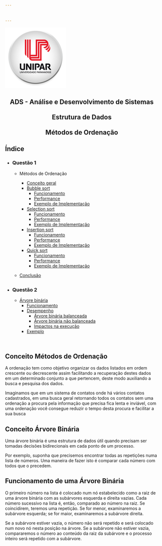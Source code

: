 ```yaml
---


---
```


<p><img src="/img/unipar.png" alt="Alt text " title="teste"></p>
<div align="center"><b></b><h2>ADS - Análise e Desenvolvimento de Sistemas
<b><br><br>Estrutura de Dados 
<br><br>Métodos de Ordenação</b></h2></div>
<h2>Índice</h2>
<ul>
<li>
<h3>Questão 1</h3>
<ul>
<li>
<p>Métodos de Ordenação</p>
<ul>
<li><a href="#Conceito-M%C3%A9todos-de-Ordena%C3%A7%C3%A3o">Conceito geral</a></li>
<li><a href="Methods/BubbleSort.md">Bubble sort</a>
<ul>
<li><a href="Methods/BubbleSort.md#Funcionamento">Funcionamento</a></li>
<li><a href="Methods/BubbleSort.md#Performance">Performance</a></li>
<li><a href="Methods/BubbleSort.md#Exemplo-de-Implementa%C3%A7%C3%A3o">Exemplo de Implementação</a></li>
</ul>
</li>
<li><a href="Methods/SelectionSort.md">Selection sort</a>
<ul>
<li><a href="SelectionSort.md#Funcionamento">Funcionamento</a></li>
<li><a href="SelectionSort.md#Performance">Performance</a></li>
<li><a href="SelectionSort.md#Exemplo-de-Implementa%C3%A7%C3%A3o">Exemplo de Implementação</a></li>
</ul>
</li>
<li><a href="Methods/InsertionSort.md">Insertion sort</a>
<ul>
<li><a href="Methods/InsertionSort.md#Funcionamento">Funcionamento</a></li>
<li><a href="Methods/InsertionSort.md#Performance">Performance</a></li>
<li><a href="Methods/InsertionSort.md#Exemplo-de-Implementa%C3%A7%C3%A3o">Exemplo de Implementação</a></li>
</ul>
</li>
<li><a href="Methods/QuickSort.md">Quick sort</a>
<ul>
<li><a href="Methods/QuickSort.md#Funcionamento">Funcionamento</a></li>
<li><a href="Methods/QuickSort.md#Performance">Performance</a></li>
<li><a href="Methods/QuickSort.md#Exemplo-de-Implementa%C3%A7%C3%A3o">Exemplo de Implementação</a></li>
</ul>
</li>
</ul>
</li>
<li>
<p><a href="Methods/Conclusion.md">Conclusão</a></p>
</li>
</ul>
<h2 id="section"></h2>
</li>
<li>
<h3>Questão 2</h3>
<ul>
<li><a href="#Conceito-%C3%81rvore-Bin%C3%A1ria">Árvore binária</a>
<ul>
<li><a href="#Funcionamento-de-uma-%C3%81rvore-Bin%C3%A1ria">Funcionamento</a></li>
<li><a href="Methods/BinaryTree.md#Desempenho">Desempenho </a>
<ul>
<li><a href="Methods/BinaryTree.md#%C3%81rvore-Bin%C3%A1ria-Balanceada">Árvore binária balanceada</a></li>
<li><a href="Methods/BinaryTree.md#%C3%81rvore-Bin%C3%A1ria-N%C3%A3o-Balanceada">Árvore binária não balanceada</a></li>
<li><a href="Methods/BinaryTree.md#Impactos">Impactos na execução</a></li>
</ul>
</li>
<li><a href="Methods/BinaryTree.md#Exemplo">Exemplo</a></li>
</ul>
</li>
</ul>
</li>
</ul>
<br>
<h2 id="conceito-métodos-de-ordenaçãodiv">Conceito Métodos de Ordenação</h2>
<p>	A ordenação tem como objetivo organizar os dados listados em ordem crescente ou decrescente assim facilitando a recuperação destes dados em um determinado conjunto a que pertencem, deste modo auxiliando a busca e pesquisa dos dados.</p>
	<p>Imaginamos que em um sistema de contatos onde há vários contatos cadastrados, em uma busca geral retornando todos os contatos sem uma ordenação a procura pela informação que precisa fica lenta e inviável, com uma ordenação você consegue reduzir o tempo desta procura e facilitar a sua busca</p>
<h2 id="conceito-árvore-binária">Conceito Árvore Binária</h2>
<p>Uma árvore binária é uma estrutura de dados útil quando precisam ser tomadas decisões bidirecionais em cada ponto de um processo.</p>
<p>Por exemplo, suponha que precisemos encontrar todas as repetições numa lista de números. Uma maneira de fazer isto é comparar cada número com todos que o precedem.</p>
<h2 id="funcionamento-de-uma-árvore-binária">Funcionamento de uma Árvore Binária</h2>
<p>O primeiro número na lista é colocado num nó estabelecido como a raiz de uma árvore binária com as subárvores esquerda e direita vazias. Cada número sucessivo na lista é, então, comparado ao número na raiz. Se coincidirem, teremos uma repetição. Se for menor, examinaremos a subárvore esquerda; se for maior, examinaremos a subárvore direita.</p>
<p>Se a subárvore estiver vazia, o número não será repetido e será colocado num novo nó nesta posição na árvore. Se a subárvore não estiver vazia, compararemos o número ao conteúdo da raiz da subárvore e o processo inteiro será repetido com a subárvore.</p>

